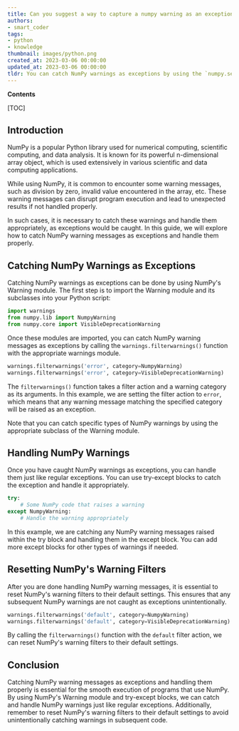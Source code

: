 ```yaml
---
title: Can you suggest a way to capture a numpy warning as an exception instead of only for testing purposes?
authors:
- smart_coder
tags:
- python
- knowledge
thumbnail: images/python.png
created_at: 2023-03-06 00:00:00
updated_at: 2023-03-06 00:00:00
tldr: You can catch NumPy warnings as exceptions by using the `numpy.seterr` function with the appropriate `raise` parameter value.
---
```


**Contents**

[TOC]

## Introduction

NumPy is a popular Python library used for numerical computing, scientific computing, and data analysis. It is known for its powerful n-dimensional array object, which is used extensively in various scientific and data computing applications.

While using NumPy, it is common to encounter some warning messages, such as division by zero, invalid value encountered in the array, etc. These warning messages can disrupt program execution and lead to unexpected results if not handled properly.

In such cases, it is necessary to catch these warnings and handle them appropriately, as exceptions would be caught. In this guide, we will explore how to catch NumPy warning messages as exceptions and handle them properly.


## Catching NumPy Warnings as Exceptions

Catching NumPy warnings as exceptions can be done by using NumPy's Warning module. The first step is to import the Warning module and its subclasses into your Python script:

```python
import warnings
from numpy.lib import NumpyWarning
from numpy.core import VisibleDeprecationWarning
```

Once these modules are imported, you can catch NumPy warning messages as exceptions by calling the `warnings.filterwarnings()` function with the appropriate warnings module.

```python
warnings.filterwarnings('error', category=NumpyWarning)
warnings.filterwarnings('error', category=VisibleDeprecationWarning)
```

The `filterwarnings()` function takes a filter action and a warning category as its arguments. In this example, we are setting the filter action to `error`, which means that any warning message matching the specified category will be raised as an exception.

Note that you can catch specific types of NumPy warnings by using the appropriate subclass of the Warning module.

## Handling NumPy Warnings

Once you have caught NumPy warnings as exceptions, you can handle them just like regular exceptions. You can use try-except blocks to catch the exception and handle it appropriately.

```python
try:
    # Some NumPy code that raises a warning
except NumpyWarning:
    # Handle the warning appropriately
```

In this example, we are catching any NumPy warning messages raised within the try block and handling them in the except block. You can add more except blocks for other types of warnings if needed.

## Resetting NumPy's Warning Filters

After you are done handling NumPy warning messages, it is essential to reset NumPy's warning filters to their default settings. This ensures that any subsequent NumPy warnings are not caught as exceptions unintentionally.

```python
warnings.filterwarnings('default', category=NumpyWarning)
warnings.filterwarnings('default', category=VisibleDeprecationWarning)
```

By calling the `filterwarnings()` function with the `default` filter action, we can reset NumPy's warning filters to their default settings.

## Conclusion

Catching NumPy warning messages as exceptions and handling them properly is essential for the smooth execution of programs that use NumPy. By using NumPy's Warning module and try-except blocks, we can catch and handle NumPy warnings just like regular exceptions. Additionally, remember to reset NumPy's warning filters to their default settings to avoid unintentionally catching warnings in subsequent code.

